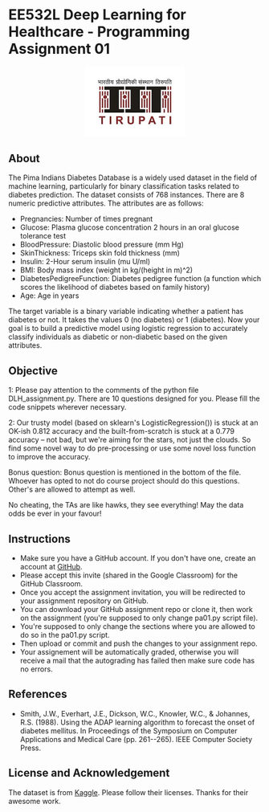 # EE532L Deep Learning for Healthcare - Programming Assignment 01

<div align="center">
  <img src="assets/logo.png" alt="Logo" width="200">
</div>

## About
The Pima Indians Diabetes Database is a widely used dataset in the field of machine learning, particularly for binary classification tasks related to diabetes prediction. The dataset consists of 768 instances. There are 8 numeric predictive attributes. The attributes are as follows:
 - Pregnancies: Number of times pregnant
 - Glucose: Plasma glucose concentration 2 hours in an oral glucose tolerance test
 - BloodPressure: Diastolic blood pressure (mm Hg)
 - SkinThickness: Triceps skin fold thickness (mm)
 - Insulin: 2-Hour serum insulin (mu U/ml)
 - BMI: Body mass index (weight in kg/(height in m)^2)
 - DiabetesPedigreeFunction: Diabetes pedigree function (a function which scores the likelihood of diabetes based on family history)
 - Age: Age in years

The target variable is a binary variable indicating whether a patient has diabetes or not. It takes the values 0 (no diabetes) or 1 (diabetes). Now your goal is to build a predictive model using logistic regression to accurately classify individuals as diabetic or non-diabetic based on the given attributes.

## Objective

1: Please pay attention to the comments of the python file DLH_assignment.py. There are 10 questions designed for you. Please fill the code snippets wherever necessary. 

2: Our trusty model (based on sklearn's LogisticRegression()) is stuck at an OK-ish 0.812 accuracy and the built-from-scratch is stuck at a 0.779 accuracy – not bad, but we're aiming for the stars, not just the clouds. So find some novel way to do pre-processing or use some novel loss function to improve the accuracy.

Bonus question: Bonus question is mentioned in the bottom of the file. Whoever has opted to not do course project should do this questions. Other's are allowed to attempt as well.

No cheating, the TAs are like hawks, they see everything! May the data odds be ever in your favour!


## Instructions
  - Make sure you have a GitHub account. If you don't have one, create an account at [GitHub](https://github.com/).
  - Please accept this invite (shared in the Google Classroom) for the GitHub Classroom.
  - Once you accept the assignment invitation, you will be redirected to your assignment repository on GitHub.
  - You can download your GitHub assignment repo or clone it, then work on the assignment (you're supposed to only change pa01.py script file).
  - You're supposed to only change the sections where you are allowed to do so in the pa01.py script.
  - Then upload or commit and push the changes to your assignment repo.
  - Your assignement will be automatically graded, otherwise you will receive a mail that the autograding has failed then make sure code has no errors.

## References
- Smith, J.W., Everhart, J.E., Dickson, W.C., Knowler, W.C., & Johannes, R.S. (1988). Using the ADAP learning algorithm to forecast the onset of diabetes mellitus. In Proceedings of the Symposium on Computer Applications and Medical Care (pp. 261--265). IEEE Computer Society Press.

## License and Acknowledgement
The dataset is from [Kaggle](https://www.kaggle.com/datasets/uciml/pima-indians-diabetes-database/data?select=diabetes.csv). Please follow their licenses. Thanks for their awesome work.

